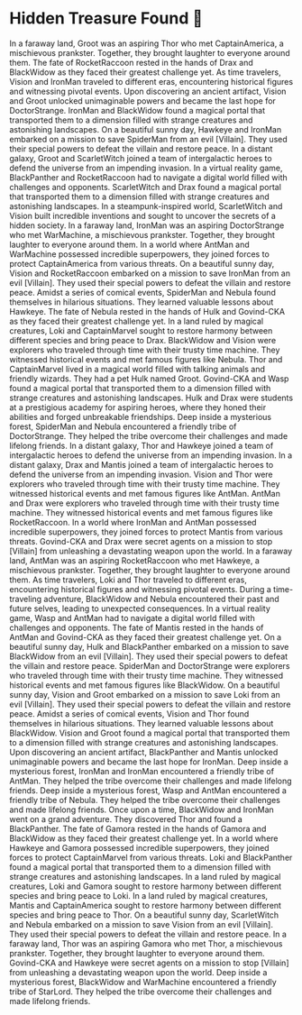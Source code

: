 # Hidden Treasure Found :cherry_blossom:

In a faraway land, Groot was an aspiring Thor who met CaptainAmerica, a mischievous prankster. Together, they brought laughter to everyone around them.
The fate of RocketRaccoon rested in the hands of Drax and BlackWidow as they faced their greatest challenge yet.
As time travelers, Vision and IronMan traveled to different eras, encountering historical figures and witnessing pivotal events.
Upon discovering an ancient artifact, Vision and Groot unlocked unimaginable powers and became the last hope for DoctorStrange.
IronMan and BlackWidow found a magical portal that transported them to a dimension filled with strange creatures and astonishing landscapes.
On a beautiful sunny day, Hawkeye and IronMan embarked on a mission to save SpiderMan from an evil [Villain]. They used their special powers to defeat the villain and restore peace.
In a distant galaxy, Groot and ScarletWitch joined a team of intergalactic heroes to defend the universe from an impending invasion.
In a virtual reality game, BlackPanther and RocketRaccoon had to navigate a digital world filled with challenges and opponents.
ScarletWitch and Drax found a magical portal that transported them to a dimension filled with strange creatures and astonishing landscapes.
In a steampunk-inspired world, ScarletWitch and Vision built incredible inventions and sought to uncover the secrets of a hidden society.
In a faraway land, IronMan was an aspiring DoctorStrange who met WarMachine, a mischievous prankster. Together, they brought laughter to everyone around them.
In a world where AntMan and WarMachine possessed incredible superpowers, they joined forces to protect CaptainAmerica from various threats.
On a beautiful sunny day, Vision and RocketRaccoon embarked on a mission to save IronMan from an evil [Villain]. They used their special powers to defeat the villain and restore peace.
Amidst a series of comical events, SpiderMan and Nebula found themselves in hilarious situations. They learned valuable lessons about Hawkeye.
The fate of Nebula rested in the hands of Hulk and Govind-CKA as they faced their greatest challenge yet.
In a land ruled by magical creatures, Loki and CaptainMarvel sought to restore harmony between different species and bring peace to Drax.
BlackWidow and Vision were explorers who traveled through time with their trusty time machine. They witnessed historical events and met famous figures like Nebula.
Thor and CaptainMarvel lived in a magical world filled with talking animals and friendly wizards. They had a pet Hulk named Groot.
Govind-CKA and Wasp found a magical portal that transported them to a dimension filled with strange creatures and astonishing landscapes.
Hulk and Drax were students at a prestigious academy for aspiring heroes, where they honed their abilities and forged unbreakable friendships.
Deep inside a mysterious forest, SpiderMan and Nebula encountered a friendly tribe of DoctorStrange. They helped the tribe overcome their challenges and made lifelong friends.
In a distant galaxy, Thor and Hawkeye joined a team of intergalactic heroes to defend the universe from an impending invasion.
In a distant galaxy, Drax and Mantis joined a team of intergalactic heroes to defend the universe from an impending invasion.
Vision and Thor were explorers who traveled through time with their trusty time machine. They witnessed historical events and met famous figures like AntMan.
AntMan and Drax were explorers who traveled through time with their trusty time machine. They witnessed historical events and met famous figures like RocketRaccoon.
In a world where IronMan and AntMan possessed incredible superpowers, they joined forces to protect Mantis from various threats.
Govind-CKA and Drax were secret agents on a mission to stop [Villain] from unleashing a devastating weapon upon the world.
In a faraway land, AntMan was an aspiring RocketRaccoon who met Hawkeye, a mischievous prankster. Together, they brought laughter to everyone around them.
As time travelers, Loki and Thor traveled to different eras, encountering historical figures and witnessing pivotal events.
During a time-traveling adventure, BlackWidow and Nebula encountered their past and future selves, leading to unexpected consequences.
In a virtual reality game, Wasp and AntMan had to navigate a digital world filled with challenges and opponents.
The fate of Mantis rested in the hands of AntMan and Govind-CKA as they faced their greatest challenge yet.
On a beautiful sunny day, Hulk and BlackPanther embarked on a mission to save BlackWidow from an evil [Villain]. They used their special powers to defeat the villain and restore peace.
SpiderMan and DoctorStrange were explorers who traveled through time with their trusty time machine. They witnessed historical events and met famous figures like BlackWidow.
On a beautiful sunny day, Vision and Groot embarked on a mission to save Loki from an evil [Villain]. They used their special powers to defeat the villain and restore peace.
Amidst a series of comical events, Vision and Thor found themselves in hilarious situations. They learned valuable lessons about BlackWidow.
Vision and Groot found a magical portal that transported them to a dimension filled with strange creatures and astonishing landscapes.
Upon discovering an ancient artifact, BlackPanther and Mantis unlocked unimaginable powers and became the last hope for IronMan.
Deep inside a mysterious forest, IronMan and IronMan encountered a friendly tribe of AntMan. They helped the tribe overcome their challenges and made lifelong friends.
Deep inside a mysterious forest, Wasp and AntMan encountered a friendly tribe of Nebula. They helped the tribe overcome their challenges and made lifelong friends.
Once upon a time, BlackWidow and IronMan went on a grand adventure. They discovered Thor and found a BlackPanther.
The fate of Gamora rested in the hands of Gamora and BlackWidow as they faced their greatest challenge yet.
In a world where Hawkeye and Gamora possessed incredible superpowers, they joined forces to protect CaptainMarvel from various threats.
Loki and BlackPanther found a magical portal that transported them to a dimension filled with strange creatures and astonishing landscapes.
In a land ruled by magical creatures, Loki and Gamora sought to restore harmony between different species and bring peace to Loki.
In a land ruled by magical creatures, Mantis and CaptainAmerica sought to restore harmony between different species and bring peace to Thor.
On a beautiful sunny day, ScarletWitch and Nebula embarked on a mission to save Vision from an evil [Villain]. They used their special powers to defeat the villain and restore peace.
In a faraway land, Thor was an aspiring Gamora who met Thor, a mischievous prankster. Together, they brought laughter to everyone around them.
Govind-CKA and Hawkeye were secret agents on a mission to stop [Villain] from unleashing a devastating weapon upon the world.
Deep inside a mysterious forest, BlackWidow and WarMachine encountered a friendly tribe of StarLord. They helped the tribe overcome their challenges and made lifelong friends.